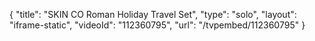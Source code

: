 {
    "title": "SKIN CO Roman Holiday Travel Set",
    "type": "solo",
    "layout": "iframe-static",
    "videoId": "112360795",
    "url": "\/tvpembed\/112360795"
}